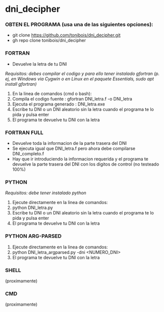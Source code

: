 # dni_decipher

### OBTEN EL PROGRAMA (usa una de las siguientes opciones):
+ git clone https://github.com/tonibois/dni_decipher.git
+ gh repo clone tonibois/dni_decipher

### FORTRAN
+ Devuelve la letra de tu DNI

*Requisitos: debes compilar el codigo y para ello tener instalado gfortran (p. ej, en Windows via Cygwin o en Linux en el paquete Essentials, sudo apt install gfortran)*

1. En la linea de comandos (cmd o bash):
2. Compila el codigo fuente          : gfortran DNI_letra.f -o DNI_letra
3. Ejecuta el programa generado      : DNI_letra.exe
4. Escribe tu DNI o un DNI aleatorio sin la letra cuando el programa te lo pida y pulsa enter
5. El programa te devuelve tu DNI con la letra


### FORTRAN FULL
+ Devuelve toda la informacion de la parte trasera del DNI
+ Se ejecuta igual que DNI_letra.f pero ahora debe compilarse DNI_completo.f
+ Hay que ir introduciendo la informacion requerida y el programa te devuelve la parte trasera del DNI con los digitos de control (no testeado 100%)


### PYTHON
*Requisitos: debe tener instalado python*

1. Ejecute directamente en la linea de comandos:
2. python DNI_letra.py
3. Escribe tu DNI o un DNI aleatorio sin la letra cuando el programa te lo pida y pulsa enter
4. El programa te devuelve tu DNI con la letra

### PYTHON ARG-PARSED
1. Ejecute directamente en la linea de comandos:
2. python DNI_letra_argparsed.py -dni <NUMERO_DNI>
4. El programa te devuelve tu DNI con la letra

### SHELL
(proximamente)

### CMD
(proximamente)


